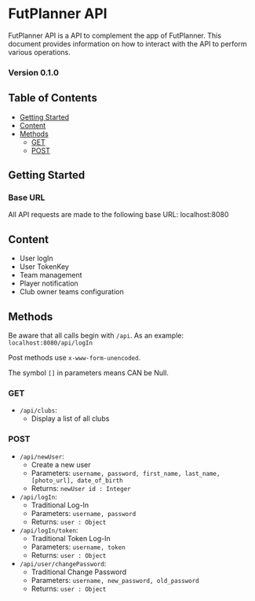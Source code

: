# FutPlanner API

FutPlanner API is a API to complement the app of FutPlanner. 
This document provides information on how to interact with the API to perform various operations.

### Version 0.1.0

## Table of Contents
- [Getting Started](#getting-started)
- [Content](#content)
- [Methods](#methods)
  - [GET](#get)
  - [POST](#post)

## Getting Started

### Base URL
All API requests are made to the following base URL:
localhost:8080

## Content
- User logIn
- User TokenKey
- Team management
- Player notification
- Club owner teams configuration

## Methods

Be aware that all calls begin with `/api`. As an example: `localhost:8080/api/logIn`

Post methods use `x-www-form-unencoded`.

The symbol `[]` in parameters means CAN be Null.

### GET

- `/api/clubs`:
  - Display a list of all clubs

### POST

- `/api/newUser`:
  - Create a new user
  - Parameters: `username, password, first_name, last_name, [photo_url], date_of_birth`
  - Returns: `newUser id : Integer`
- `/api/logIn`:
  - Traditional Log-In
  - Parameters: `username, password`
  - Returns: `user : Object` 
- `/api/logIn/token`:
  - Traditional Token Log-In
  - Parameters: `username, token`
  - Returns: `user : Object`
- `/api/user/changePassword`:
  - Traditional Change Password
  - Parameters: `username, new_password, old_password`
  - Returns: `user : Object`